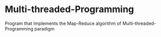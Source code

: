 # Multi-threaded-Programming
Program that Implements the Map-Reduce algorithm of Multi-threaded-Programming paradigm
